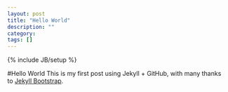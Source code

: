 ```yaml
---
layout: post
title: "Hello World"
description: ""
category: 
tags: []
---
```

{% include JB/setup %}

#Hello World
This is my first post using Jekyll + GitHub, with many thanks to [Jekyll Bootstrap](http://jekyllbootstrap.com/).